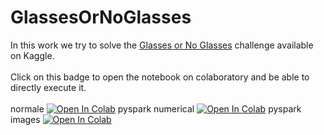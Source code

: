 # GlassesOrNoGlasses
In this work we try to solve the [Glasses or No Glasses](https://www.kaggle.com/jeffheaton/glasses-or-no-glasses) challenge available on Kaggle.
<br>
<br>
Click on this badge to open the notebook on colaboratory and be able to directly execute it.
<br>
<br>
normale [![Open In Colab](https://colab.research.google.com/assets/colab-badge.svg)](https://colab.research.google.com/github/flaviofuria/GlassesOrNoGlasses/blob/main/glasses_or_no_glasses.ipynb)
pyspark numerical [![Open In Colab](https://colab.research.google.com/assets/colab-badge.svg)](https://github.com/flaviofuria/GlassesOrNoGlasses/blob/main/pyspark_numerical.ipynb)
pyspark images [![Open In Colab](https://colab.research.google.com/assets/colab-badge.svg)](https://github.com/flaviofuria/GlassesOrNoGlasses/blob/main/pyspark_images.ipynb)
